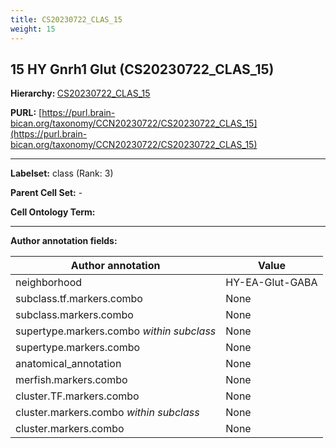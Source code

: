 ```yaml
---
title: CS20230722_CLAS_15
weight: 15
---
```

## 15 HY Gnrh1 Glut (CS20230722_CLAS_15)
<b>Hierarchy: </b>
[CS20230722_CLAS_15](../CS20230722_CLAS_15)

**PURL:** [https://purl.brain-bican.org/taxonomy/CCN20230722/CS20230722_CLAS_15](https://purl.brain-bican.org/taxonomy/CCN20230722/CS20230722_CLAS_15)

---


**Labelset:** class (Rank: 3)

**Parent Cell Set:** -



**Cell Ontology Term:** 

[MARKER GENES.]: #


---

[TRANSFERRED ANNOTATIONS.]: #


[AUTHOR ANNOTATION FIELDS.]: #


**Author annotation fields:**

| Author annotation | Value |
|-------------------|-------|
|neighborhood|HY-EA-Glut-GABA|
|subclass.tf.markers.combo|None|
|subclass.markers.combo|None|
|supertype.markers.combo _within subclass_|None|
|supertype.markers.combo|None|
|anatomical_annotation|None|
|merfish.markers.combo|None|
|cluster.TF.markers.combo|None|
|cluster.markers.combo _within subclass_|None|
|cluster.markers.combo|None|
